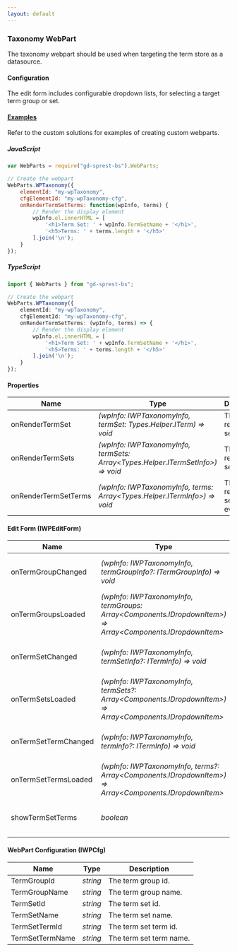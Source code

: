 ```yaml
---
layout: default
---
```


### Taxonomy WebPart
The taxonomy webpart should be used when targeting the term store as a datasource.

#### Configuration
The edit form includes configurable dropdown lists, for selecting a target term group or set.

#### [Examples](/examples/solutions)
Refer to the custom solutions for examples of creating custom webparts.

##### JavaScript
```js
var WebParts = require("gd-sprest-bs").WebParts;

// Create the webpart
WebParts.WPTaxonomy({
    elementId: "my-wpTaxonomy",
    cfgElementId: "my-wpTaxonomy-cfg",
    onRenderTermSetTerms: function(wpInfo, terms) {
        // Render the display element
        wpInfo.el.innerHTML = [
            '<h1>Term Set: ' + wpInfo.TermSetName + '</h1>',
            '<h5>Terms: ' + terms.length + '</h5>'
        ].join('\n');
    }
});
```

##### TypeScript
```ts
import { WebParts } from "gd-sprest-bs";

// Create the webpart
WebParts.WPTaxonomy({
    elementId: "my-wpTaxonomy",
    cfgElementId: "my-wpTaxonomy-cfg",
    onRenderTermSetTerms: (wpInfo, terms) => {
        // Render the display element
        wpInfo.el.innerHTML = [
            '<h1>Term Set: ' + wpInfo.TermSetName + '</h1>',
            '<h5>Terms: ' + terms.length + '</h5>'
        ].join('\n');
    }
});
```

#### Properties

| Name | Type | Description |
| --- | --- | --- |
| onRenderTermSet | _(wpInfo: IWPTaxonomyInfo, termSet: Types.Helper.ITerm) => void_ | The on render term set event. |
| onRenderTermSets | _(wpInfo: IWPTaxonomyInfo, termSets: Array&lt;Types.Helper.ITermSetInfo&gt;) => void_ | The on render term sets event. |
| onRenderTermSetTerms | _(wpInfo: IWPTaxonomyInfo, terms: Array&lt;Types.Helper.ITermInfo&gt;) => void_ | The on render term set terms event. |

#### Edit Form (IWPEditForm)

| Name | Type | Description |
| --- | --- | --- |
| onTermGroupChanged | _(wpInfo: IWPTaxonomyInfo, termGroupInfo?: ITermGroupInfo) => void_ | The term group changed event. |
| onTermGroupsLoaded | _(wpInfo: IWPTaxonomyInfo, termGroups: Array&lt;Components.IDropdownItem&gt;) => Array&lt;Components.IDropdownItem&gt;_ | The term group loaded event. |
| onTermSetChanged | _(wpInfo: IWPTaxonomyInfo, termSetInfo?: ITermInfo) => void_ | The term set changed event. |
| onTermSetsLoaded | _(wpInfo: IWPTaxonomyInfo, termSets?: Array&lt;Components.IDropdownItem&gt;) => Array&lt;Components.IDropdownItem&gt;_ | The term set loaded event. |
| onTermSetTermChanged | _(wpInfo: IWPTaxonomyInfo, termInfo?: ITermInfo) => void_ | The term set term changed event. |
| onTermSetTermsLoaded | _(wpInfo: IWPTaxonomyInfo, terms?: Array&lt;Components.IDropdownItem&gt;) => Array&lt;Components.IDropdownItem&gt;_ | The term set terms loaded event. |
| showTermSetTerms | _boolean_ | Flag to display the term set terms. |

#### WebPart Configuration (IWPCfg)

| Name | Type | Description |
| --- | --- | --- |
| TermGroupId | _string_ | The term group id. |
| TermGroupName | _string_ | The term group name. |
| TermSetId | _string_ | The term set id. |
| TermSetName | _string_ | The term set name. |
| TermSetTermId | _string_ | The term set term id. |
| TermSetTermName | _string_ | The term set term name. |